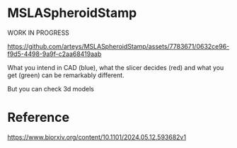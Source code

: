 # MSLASpheroidStamp
WORK IN PROGRESS


https://github.com/arteys/MSLASpheroidStamp/assets/7783671/0632ce96-f9d5-4498-9a9f-c2aa68419aab

What you intend in CAD (blue), what the slicer decides (red) and what you get (green) can be remarkably different.

But you can check 3d models 


#  Reference
https://www.biorxiv.org/content/10.1101/2024.05.12.593682v1
